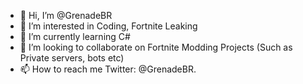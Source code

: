 - 👋 Hi, I’m @GrenadeBR
- 👀 I’m interested in Coding, Fortnite Leaking
- 🌱 I’m currently learning C#
- 💞️ I’m looking to collaborate on Fortnite Modding Projects (Such as Private servers, bots etc)
- 📫 How to reach me Twitter: @GrenadeBR.

<!---
GrenadeBR/GrenadeBR is a ✨ special ✨ repository because its `README.md` (this file) appears on your GitHub profile.
You can click the Preview link to take a look at your changes.
--->
